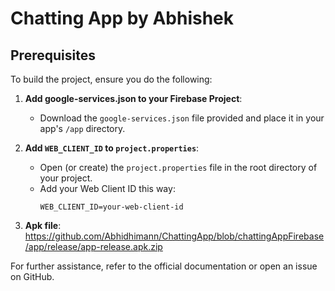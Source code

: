 # Chatting App by Abhishek

## Prerequisites

To build the project, ensure you do the following:

1. **Add google-services.json to your Firebase Project**:
    - Download the `google-services.json` file provided and place it in your app's `/app` directory.

2. **Add `WEB_CLIENT_ID` to `project.properties`**:
    - Open (or create) the `project.properties` file in the root directory of your project.
    - Add your Web Client ID this way:
      ```properties
      WEB_CLIENT_ID=your-web-client-id
      ```

3. **Apk file**:
    https://github.com/Abhidhimann/ChattingApp/blob/chattingAppFirebase/app/release/app-release.apk.zip

For further assistance, refer to the official documentation or open an issue on GitHub.
